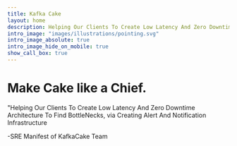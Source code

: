 ```yaml
---
title: Kafka Cake
layout: home
description: Helping Our Clients To Create Low Latency And Zero Downtime Architecture.
intro_image: "images/illustrations/pointing.svg"
intro_image_absolute: true
intro_image_hide_on_mobile: true
show_call_box: true
---
```


# Make Cake like a Chief.

"Helping Our Clients To Create Low Latency And Zero Downtime Architecture 
To Find BottleNecks,
via Creating Alert And Notification Infrastructure 

 -SRE Manifest of KafkaCake Team 
